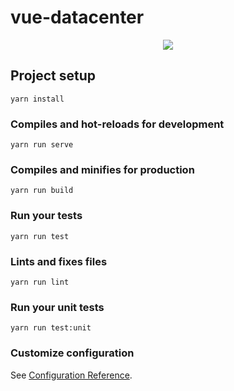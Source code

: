 # vue-datacenter

<p align="center">
<a href="https://github.com/lspCoder/vue-datacenter">
    <img src="https://travis-ci.org/lspCoder/vue-datacenter.svg?branch=master"/> 
    </a> 
</p>

## Project setup

```
yarn install
```

### Compiles and hot-reloads for development

```
yarn run serve
```

### Compiles and minifies for production

```
yarn run build
```

### Run your tests

```
yarn run test
```

### Lints and fixes files

```
yarn run lint
```

### Run your unit tests

```
yarn run test:unit
```

### Customize configuration

See [Configuration Reference](https://cli.vuejs.org/config/).
